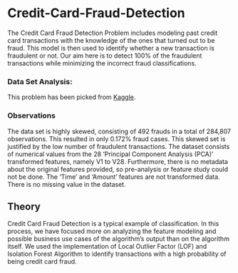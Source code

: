 # Credit-Card-Fraud-Detection

The Credit Card Fraud Detection Problem includes modeling past credit card transactions with the knowledge of the ones that turned out to be fraud. This model is then used to identify whether a new transaction is fraudulent or not. Our aim here is to detect 100% of the fraudulent transactions while minimizing the incorrect fraud classifications.

### Data Set Analysis:

This problem has been picked from [Kaggle](https://www.kaggle.com/mlg-ulb/creditcardfraud).

### Observations

The data set is highly skewed, consisting of 492 frauds in a total of 284,807 observations. This resulted in only 0.172% fraud cases. This skewed set is justified by the low number of fraudulent transactions.
The dataset consists of numerical values from the 28 ‘Principal Component Analysis (PCA)’ transformed features, namely V1 to V28. Furthermore, there is no metadata about the original features provided, so pre-analysis or feature study could not be done.
The ‘Time’ and ‘Amount’ features are not transformed data.
There is no missing value in the dataset.

## Theory

Credit Card Fraud Detection is a typical example of classification. In this process, we have focused more on analyzing the feature modeling and possible business use cases of the algorithm’s output than on the algorithm itself. We used the implementation of Local Outlier Factor (LOF) and Isolation Forest Algorithm to identify transactions with a high probability of being credit card fraud.
